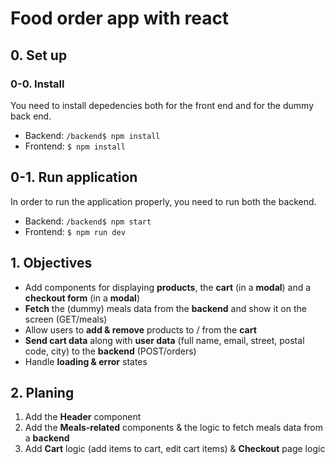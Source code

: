 # Food order app with react

## 0. Set up

### 0-0. Install
You need to install depedencies both for the front end and for the dummy back end. <br>

- Backend: `/backend$ npm install`
- Frontend: `$ npm install`

## 0-1. Run application 
In order to run the application properly, you need to run both the backend. <br>

- Backend: `/backend$ npm start`
- Frontend: `$ npm run dev`


## 1. Objectives
- Add components for displaying **products**, the **cart** (in a **modal**) and a **checkout form** (in a **modal**)
- **Fetch** the (dummy) meals data from the **backend** and show it on the screen (GET/meals)
- Allow users to **add & remove** products to / from the **cart**
- **Send cart data** along with **user data** (full name, email, street, postal code, city) to the **backend** (POST/orders)
- Handle **loading & error** states

## 2. Planing
1. Add the **Header** component
2. Add the **Meals-related** components & the logic to fetch meals data from a **backend**
3. Add **Cart** logic (add items to cart, edit cart items) & **Checkout** page logic

